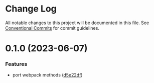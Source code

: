 # Change Log

All notable changes to this project will be documented in this file.
See [Conventional Commits](https://conventionalcommits.org) for commit guidelines.

# 0.1.0 (2023-06-07)


### Features

* port webpack methods ([d5e22df](https://github.com/optimics/forge/commit/d5e22df5c54b0e40cc6c1d1033b2edcf68532b6b))
